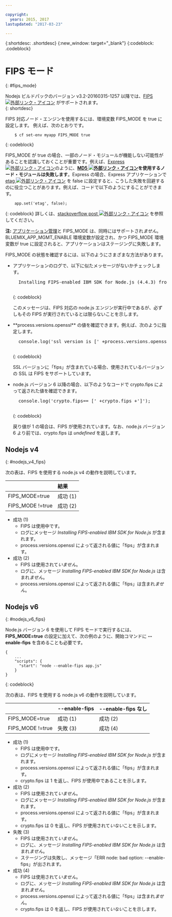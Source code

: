 ```yaml
---

copyright:
  years: 2015, 2017
lastupdated: "2017-03-23"

---
```


{:shortdesc: .shortdesc}
{:new_window: target="_blank"}
{:codeblock: .codeblock}

# FIPS モード
{: #fips_mode}

Nodejs ビルドパックのバージョン v3.2-20160315-1257 以降では、[FIPS ![外部リンク・アイコン](../../icons/launch-glyph.svg "外部リンク・アイコン")](https://en.wikipedia.org/wiki/Federal_Information_Processing_Standards) がサポートされます。  
{: shortdesc}

FIPS 対応ノード・エンジンを使用するには、環境変数 FIPS_MODE を true に設定します。
例えば、次のとおりです。

```
    $ cf set-env myapp FIPS_MODE true
```
{: codeblock}

FIPS_MODE が true の場合、一部のノード・モジュールが機能しない可能性があることを認識しておくことが重要です。例えば、[Express ![外部リンク・アイコン](../../icons/launch-glyph.svg "外部リンク・アイコン")](http://expressjs.com/)のように、**[MD5 ![外部リンク・アイコン](../../icons/launch-glyph.svg "外部リンク・アイコン")](https://en.wikipedia.org/wiki/MD5)を使用するノード・モジュールは失敗します**。Express の場合、Express アプリケーションで [etag ![外部リンク・アイコン](../../icons/launch-glyph.svg "外部リンク・アイコン")](http://expressjs.com/en/api.html) を false に設定すると、こうした失敗を回避するのに役立つことがあります。例えば、コードで以下のようにすることができます。

```
    app.set('etag', false);
```
{: codeblock}
詳しくは、[stackoverflow post ![外部リンク・アイコン](../../icons/launch-glyph.svg "外部リンク・アイコン")](http://stackoverflow.com/questions/15191511/disable-etag-header-in-express-node-js) を参照してください。

**注:** [アプリケーション管理](/docs/manageapps/app_mng.html)と FIPS_MODE は、同時にはサポートされ*ません*。BLUEMIX_APP_MGMT_ENABLE 環境変数が設定され、かつ FIPS_MODE 環境変数が true に設定されると、アプリケーションはステージングに失敗します。

FIPS_MODE の状態を確認するには、以下のようにさまざまな方法があります。
<ul>
<li> アプリケーションのログで、以下に似たメッセージがないかチェックします。    

  <pre>
  Installing FIPS-enabled IBM SDK for Node.js (4.4.3) from cache
  </pre>
  {: codeblock}

このメッセージは、FIPS 対応の node.js エンジンが実行中であるが、必ずしもその FIPS が実行されているとは限らないことを示します。
</li>

<li> **process.versions.openssl** の値を確認できます。例えば、次のように指定します。
<pre>
  console.log('ssl version is [' +process.versions.openssl +']');
  </pre>
  {: codeblock}

SSL バージョンに「fips」が含まれている場合、使用されているバージョンの SSL は FIPS をサポートしています。  
</li>

<li> node.js バージョン 6 以降の場合、以下のようなコードで crypto.fips によって返された値を確認できます。<pre>
  console.log('crypto.fips== [' +crypto.fips +']');
  </pre>
  {: codeblock}

戻り値が 1 の場合は、FIPS が使用されています。なお、node.js バージョン 6 より前では、crypto.fips は *undefined* を返します。
</li>
</ul>

## Nodejs v4
{: #nodejs_v4_fips}

次の表は、FIPS を使用する node.js v4 の動作を説明しています。

|                 | 結果|
| :-------------- | :------------ |
|FIPS_MODE=true|成功 (1)|
|FIPS_MODE !=true|成功 (2)|

* 成功 (1)
  * FIPS は使用中です。
  * ログにメッセージ *Installing FIPS-enabled IBM SDK for Node.js* が含まれます。
  * process.versions.openssl によって返される値に「fips」が含まれます。
* 成功 (2)
  * FIPS は使用されて*いません*。
  * ログに、メッセージ *Installing FIPS-enabled IBM SDK for Node.js* は含まれ*ません*。
  * process.versions.openssl によって返される値に「fips」は含まれ*ません*。

## Nodejs v6
{: #nodejs_v6_fips}

Node.js バージョン 6 を使用して FIPS モードで実行するには、**FIPS_MODE=true** の設定に加えて、次の例のように、開始コマンドに **--enable-fips** を含めることも必要です。
```
{
    ...   
    "scripts": {
      "start": "node --enable-fips app.js"
    }
}
```
{: codeblock}

次の表は、FIPS を使用する node.js v6 の動作を説明しています。

|                 |--enable-fips|--enable-fips なし|
| :-------------- | :------------ | :-------------- |
|FIPS_MODE=true|成功 (1)|成功 (2)|
|FIPS_MODE !=true|失敗 (3)|成功 (4)|

* 成功 (1)
  * FIPS は使用中です。
  * ログにメッセージ *Installing FIPS-enabled IBM SDK for Node.js* が含まれます。
  * process.versions.openssl によって返される値に「fips」が含まれます。
  * crypto.fips は 1 を返し、FIPS が使用中であることを示します。
* 成功 (2)
  * FIPS は使用されて*いません*。
  * ログにメッセージ *Installing FIPS-enabled IBM SDK for Node.js* が含まれます。
  * process.versions.openssl によって返される値に「fips」が含まれます。
  * crypto.fips は 0 を返し、FIPS が使用されて*いない*ことを示します。
* 失敗 (3)
  * FIPS は使用されて*いません*。
  * ログに、メッセージ *Installing FIPS-enabled IBM SDK for Node.js* は含まれ*ません*。
  * ステージングは失敗し、メッセージ「ERR node: bad option: --enable-fips」が出されます。
* 成功 (4)
  * FIPS は使用されて*いません*。
  * ログに、メッセージ *Installing FIPS-enabled IBM SDK for Node.js* は含まれ*ません*。
  * process.versions.openssl によって返される値に「fips」は含まれ*ません*。
  * crypto.fips は 0 を返し、FIPS が使用されて*いない*ことを示します。
